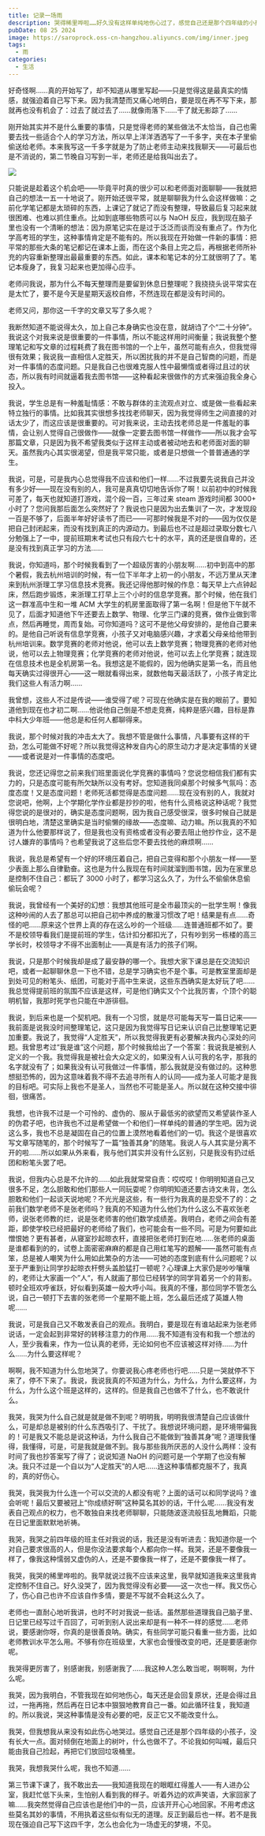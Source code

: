```yaml
---
title: 记录一场雨
description: 哭得稀里哗啦……好久没有这样单纯地伤心过了，感觉自己还是那个四年级的小孩子罢了
pubDate: 08 25 2024
image: https://saroprock.oss-cn-hangzhou.aliyuncs.com/img/inner.jpeg
tags:
  - 雨
categories:
  - 生活
---
```

好奇怪啊……真的开始写了，却不知道从哪里写起——只是觉得这是最真实的情感，就强迫着自己写下来。因为我清楚而又痛心地明白，要是现在再不写下来，那就再也没有机会了：过去了就过去了……就像雨落下……干了就无影踪了……

刚开始其实并不是什么重要的事情，只是觉得老师的某些做法不太恰当，自己也需要去找一些适合个人的学习方法，所以早上洋洋洒洒写了一千多字，夹在本子里偷偷送给老师。本来我写这一千多字就是为了防止老师主动来找我聊天——可最后也是不消说的，第二节晚自习写到一半，老师还是给我叫出去了。

![](https://saroprock.oss-cn-hangzhou.aliyuncs.com/img/3faf1153d8349372e66e71dd4f3811f3.png)

只能说是趁着这个机会吧——毕竟平时真的很少可以和老师面对面聊聊——我就把自己的想法一五一十地说了。刚开始还很平常，就是聊聊我为什么会这样做嘛：之前化学笔记都是太琐碎的东西，上课记了就记了而没有整理，导致最后复习起来就很困难、也难以抓住重点。比如到底哪些物质可以与 NaOH 反应，我到现在脑子里也没有一个清晰的想法：因为原笔记实在是过于泛泛而谈而没有重点了。作为化学高考班的学生，这种事情肯定是不能有的。所以我现在开始做一件新的事情：把平常的那些大条的笔记都记在课本上面，而在这个条目上完之后，再根据老师所补充的内容重新整理出最最重要的东西。如此，课本和笔记本的分工就很明了了。笔记本瘦身了，我复习起来也更加得心应手。

老师问我说，那为什么不每天整理而是要留到休息日整理呢？我挠挠头说平常实在是太忙了，要不是今天是星期天返校自修，不然连现在都是没有时间的。

老师又问，那你这一千字的文章又写了多久呢？

我断然知道不能说得太久，加上自己本身确实也没在意，就胡诌了个“二十分钟”。我说这个对我来说是很重要的一件事情，所以不能这样用时间衡量；我说我整个整理笔记和写文章的过程耗费了我在图书馆的一个上午，虽然可能有点久，但我觉得很有效果；我说我一直相信人定胜天，所以困扰我的并不是自己智商的问题，而是对一件事情的态度问题。只是我自己也很难克服人性中最懒惰或者得过且过的状态，所以我有时间就逼着我去图书馆——这种看起来很做作的方式来强迫我全身心投入。

我说，学生总是有一种羞耻情感：不敢与群体的主流观点对立、或是做一些看起来特立独行的事情。比如我其实很想多找找老师聊天，因为我觉得师生之间直接的对话太少了，而这应该是很重要的。可对我来说，主动去找老师总是一件羞耻的事情，会让别人觉得自己很做作——就像一定要去图书馆一样做作——所以我才会写那篇文章，只是因为我不希望我类似于这样主动或者被动地去和老师面对面的聊天。虽然我内心其实很渴望，但是我平常只能，或者是只想做一个普普通通的学生。

我说，可是，可是我内心总觉得我不应该和他们一样……不过我要先说我自己并没有多少好——现在没有别的人，我可是真真切切地告诉你了啊！以前初中的时候我可差了，每天也就知道打游戏，混个段一百，三年过来 steam 游戏时间都 3000+ 小时了？您问我那后面怎么突然好了？我说也只是因为出去集训了一次，才发现段一百是不够了，后面半年好好读书了而已——可那时候我是不对的——因为仅仅是把自己封闭起来，而没有找到真正的内源动力。到最后也不过是超过录取分数七八分勉强上了一中，提前班期末考试也只有段六七十的水平，真的还是很自卑的，还是没有找到真正学习的方法……

我说，你知道吗，那个时候我看到了一个超级厉害的小朋友啊……初中到高中的那个暑假，我去杭州培训的时候，有一位下半年才上初一的小朋友，不远万里从天津来到杭州浙理工学习信息技术竞赛。我还记得他那时候的作息：每天早上六点钟起床，然后跑步锻炼，来浙理工打早上三个小时的信息学竞赛。那个时候，他在我们这一群准高中生和一堆 ACM 大学生的机房里面取得了第一名啊！但是他下午就不见了，后面才知道他下午还要去上数学、物理、化学三门课的竞赛，做作业做到零点，然后再睡觉，周而复始。可你知道吗？这可不是他父母安排的，是他自己要来的。是他自己听说有信息学竞赛，小孩子又对电脑感兴趣，才求着父母亲给他带到杭州培训来。数学竞赛的老师对他说，他可以去上数学竞赛；物理竞赛的老师对他说，他可以去上物理竞赛；化学竞赛的老师对他说，他可以去上化学竞赛；就连现在信息技术也是全机房第一名。我想这是不能假的，因为他确实是第一名，而且他每天确实过得很开心——这一眼就看得出来，就数他每天最活跃了，小孩子肯定比我们这些人有活力啊……

我曾想，这些人不过是传说——谁受得了呢？可现在他确实是在我的眼前了。要知道他到现在也才初二啊……他说他自己倒是不想走竞赛，纯粹是感兴趣，目标是靠中科大少年班——他总是和任何人都聊得来。

我说，那个时候对我的冲击太大了。我想不管是做什么事情，凡事要有这样的干劲，怎么可能做不好呢？所以我觉得这种发自内心的原生动力才是决定事情的关键——或者说是对一件事情的态度吧。

我说，您还记得您之前来我们班里面说化学竞赛的事情吗？您说您相信我们都有实力的，只是态度可能有所欠缺所以没有考好。您知道我同桌那个时候多气氛吗：态度态度！又是态度问题！老师死活都觉得是态度问题……现在没有别的人，我就对您说吧，他啊，上个学期化学作业都是抄抄的啦，他有什么资格说这种话呢？我觉得您说的是很对的，确实是态度问题啊，因为我自己感受很深，很多时候自己就是很明白地，清楚这里确实是当时偷懒的缘故——态度嘛、动力嘛。所以我真的不知道为什么他要那样说了，但是我也没有资格或者没有必要去阻止他抄作业，这不是讨人嫌弃的事情吗？也希望我说了这些后您不要去找他的麻烦啊……

我说，我总是希望有一个好的环境压着自己，把自己变得和那个小朋友一样——至少表面上那么自律勤奋。这也是为什么我现在有时间就溜到图书馆，因为在家里总是控制不住自己：都玩了 3000 小时了，都学习这么久了，为什么不偷偷休息偷偷玩会呢？

我说，我曾经有一个美好的幻想：我想其他班可是全市最顶尖的一批学生啊！像我这种吵闹的人去了那总可以把自己初中养成的散漫习惯改了吧！结果是有点……奇怪的吧……原来这个世界上真的存在这么吵的一个班级……连普通班都不如了。要不是校领导看我们是提前班的学生，估计扣分都扣光了，只有吵到另一栋楼的高三学长时，校领导才不得不出面制止——真是有活力的孩子们啊。

我说，只是那个时候我却是成了最安静的哪一个。我想大家下课总是在交流知识吧，或者一起聊聊休息一下也不错，总是学习确实也不是个事。可是教室里面却是到处可见的粉笔头、纸团，可能对于高中生来说，这些东西确实是太好玩了吧……我总觉得提前班的氛围不应该是这样，可是他们确实又个个比我厉害，个顶个的聪明机智，我那时死学也只能在中游徘徊。

我说，到后来也是一个契机吧。我有一个习惯，就是尽可能每天写一篇日记来——我前面是说我没时间整理笔记，这只是因为我觉得写日记来认识自己比整理笔记更加重要。我说了，我觉得“人定胜天”，所以我觉得我更有必要解决我内心深处的问题。我曾思考过“我是谁”这个问题，那个时候我给出了一个答案：我说我是被别人定义的一个我。我觉得我是被社会大众定义的，如果没有人认可我的名字，那我的名字就没有了；如果我没有认可我做过一件事情，那么我就是没有做过的。这种思想挺恐怖的，因为这意味着我不得不去追寻所有人的认同——成为圣人可能才是我的目标吧。可实际上我也不是圣人，当然也不可能是圣人。所以就在这种交接中徘徊，很痛苦。

我想，也许我不过是一个可怜的、虚伪的、服从于最低劣的欲望而又希望装作圣人的伪君子吧，也许我也不过是希望做一个和他们一样单纯的普通的学生吧。因为说这么多，我也不总是凝固在自己的位置上漠然地看着他们的一切。我这个是很喜欢写文章写随笔的，那个时候写了一篇“独善其身”的随笔。我说人与人其实是分离不开的啦……所以如果从外来看，我与他们其实并没有什么区别，只是我没有扔过纸团和粉笔头罢了吧。

我说，但我内心总是不允许的……如此我就常常自责：哎哎哎！你明明知道自己又很多不足，怎么胆敢和他们那些人一同玩耍呢？你明明知道还要古诗文未背，怎么胆敢和他们一起谈天说地呢？不光光是这些，有一些行为我真的是忍受不了的：之前我们数学老师不是张老师吗？我真的不知道为什么他们为什么这么不喜欢张老师，说张老师教的烂，说是张老师害的他们数学成绩差。我明白，老师之间会有差距，即使学校已经把最好的老师给了我们，也可能会有一些不同。可是为何要如此憎恨她？更有甚者，从寝室抄起晾衣杆，直接把张老师打到在地……张老师的桌面是谁都看到的的，试卷上面密密麻麻的都是自己用红笔写的题解——虽然可能有点笨，总是被人嘲笑为什么用如此繁杂的方法——可她的态度到底有什么问题呢？以至于严重到让同学抄起晾衣杆劈头盖脸猛打一顿呢？心理课上大家仍是吵吵嚷嚷的，老师让大家画一个”人“，有人就画了那位已经转学的同学背着另一个的背影。顿时全班欢呼雀跃，好似看到英雄一般大呼小叫。我真的不懂，那位同学不管怎么说，自己一顿打下去害的张老师一个星期不能上班，怎么最后还成了英雄人物呢……

我说，可是我自己又不敢发表自己的观点。我明白，要是现在有谁站起来为张老师说话，一定会起到非常好的转移注意力的作用……我不知道有没有和我一个想法的人，至少我看来，作为一位认真的老师，无论如何也不应该被这样对待……为什么……为什么要这样呢？

啊啊，我不知道为什么忽地哭了。你要说我心疼老师也行吧……只是一哭就停不下来了，停不下来了。我说，我说我真的不知道为什么，为什么，为什么要这样，为什么，为什么这个班是这样的，这样的。但是我自己也做不了什么，也不敢说什么。

我哭，我哭为什么自己就是就是做不到呢？明明我，明明我很清楚自己应该做什么，可是却总是被别的什么东西吸引了、干扰了。我想说环境问题，是环境带偏我的！可是我又不能总是说这种话，为什么我自己不能做到“独善其身”呢？道理我懂得，我懂得，可是，可是我就是做不到。我与那些我所厌恶的人没什么两样：没有时间了我也抄答案写了得了；说说知道 NaOH 的问题可是一个学期了也没有解决。我只不过是一个自以为“人定胜天”的人吧……连这种事情都克服不了，我真的，真的好伤心。

我哭，我哭我为什么连一个可以交流的人都没有呢？上面的话可以和同学说吗？谁会听呢！最后又要被冠上“你成绩好啊”这种莫名其妙的话，干什么呢……我没有发表自己观点的权力，也不敢独自来找老师聊聊，只能随波逐流般狂乱地舞蹈，只能在日记里面默默地祈祷。

我哭，我哭之前四年级的班主任对我说的话，我还是没有听进去：我知道你是一个对自己要求很高的人，但是你没法要求每个人都向你一样。我哭，还是不要像我一样了，像我这种懦弱又虚伪的人，还是不要像我一样了，还是不要像我一样了。

我哭，我哭的稀里哗啦的。我早就说过我不应该来这里，我早就知道我来这里我肯定控制不住自己。好久没哭了，因为我觉得没有必要——这一次也一样。我又伤心了，伤心自己也许不应该自作多情，要是不写就不会耗这么久了。

老师也一直耐心地听我讲，也时不时对我说一些话。虽然那些道理我自己脑子里、日记里已经写过千百回了，可听到别人说出来却是有一种不一样的感觉……老师说，要感谢你呀，你真的是很善良呐。确实，有些同学可能只看重一些方面，比如老师教训水平怎么用。不够有你在班级里，大家也会慢慢改变的吧，还是要感谢你呢。

我哭得更厉害了，别感谢我，别感谢我了……我这种人怎么敢当呢，啊啊啊，为什么呢。

我哭，因为我明白，不管我现在如何地伤心，每天还是会回复原状，还是会得过且过，一拖再拖，然后再在日记本中狠狠地教育自己一番。如此循环往复，我知道的。所以我说，哭这种事情是没有必要的吧，反正它又不能改变什么。

我哭，但我想我从来没有如此伤心地哭过。感觉自己还是那个四年级的小孩子，没有长大一点。面对倾倒在地面上的树叶，什么也做不了。不论我如何叫喊，最后只能由我自己捡起，再把它们放回垃圾桶里。

我哭，我想我哭什么呢，我也不知道……

第三节课下课了，我不敢出去——我知道我现在的眼眶红得羞人——有人进办公室，我赶忙低下头来，生怕别人看到我的样子。听着外边的欢声笑语，大家回家了嘛……我突然觉得自己应该也是他们中的一员，应该开开心心地回家。不用考虑这些莫名其妙的事情，不用执着这些似有似无的道理。反正到最后也一样。若不是我现在强迫自己写下这四千字，怎么也会化为一场虚无的梦境，不见。